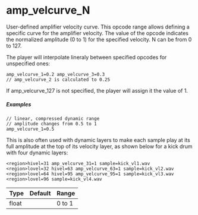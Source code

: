 ---
---
# amp_velcurve_N

User-defined amplifier velocity curve. This opcode range allows defining a
specific curve for the amplifier velocity. The value of the opcode indicates the
normalized amplitude (0 to 1) for the specified velocity. N can be from 0 to 127.

The player will interpolate lineraly between specified opcodes for unspecified ones:

```
amp_velcurve_1=0.2 amp_velcurve_3=0.3
// amp_velcurve_2 is calculated to 0.25
```

If amp_velcurve_127 is not specified, the player will assign it the value of 1.

##### Examples

```
// linear, compressed dynamic range
// amplitude changes from 0.5 to 1
amp_velcurve_1=0.5
```

This is also often used with dynamic layers to make each sample play at its full
amplitude at the top of its velocity layer, as shown below for a kick drum with
four dynamic layers:

```
<region>hivel=31 amp_velcurve_31=1 sample=kick_vl1.wav
<region>lovel=32 hivel=63 amp_velcurve_63=1 sample=kick_vl2.wav
<region>lovel=64 hivel=95 amp_velcurve_95=1 sample=kick_vl3.wav
<region>lovel=96 sample=kick_vl4.wav
```

| Type  | Default | Range  |
| ---   | ---     | ---    |
| float |         | 0 to 1 |
